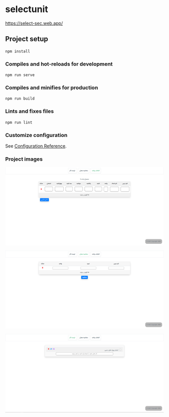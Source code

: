 # selectunit

https://select-sec.web.app/

## Project setup
```
npm install
```

### Compiles and hot-reloads for development
```
npm run serve
```

### Compiles and minifies for production
```
npm run build
```

### Lints and fixes files
```
npm run lint
```

### Customize configuration
See [Configuration Reference](https://cli.vuejs.org/config/).

### Project images
![alt text](https://github.com/sadegh1377/selectUnit/blob/master/screenshots/newSelect.png)

![alt text](https://github.com/sadegh1377/selectUnit/blob/master/screenshots/average.png)

![alt text](https://github.com/sadegh1377/selectUnit/blob/master/screenshots/todo.png)
